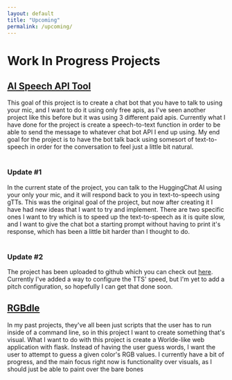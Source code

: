 ```yaml
---
layout: default
title: "Upcoming"
permalink: /upcoming/
---
```


<h1>Work In Progress Projects</h1>

<h2><u>AI Speech API Tool</u></h2>
This goal of this project is to create a chat bot that you have to talk to using your mic, and I want to do it using only free apis, as I've seen another project like this before but it was using 3 different paid apis. Currently what I have done for the project is create a speech-to-text function in order to be able to send the message to whatever chat bot API I end up using. My end goal for the project is to have the bot talk back using somesort of text-to-speech in order for the conversation to feel just a little bit natural.<br><br>
<h3>Update #1</h3>
In the current state of the project, you can talk to the HuggingChat AI using your only your mic, and it will respond back to you in text-to-speech using gTTs. This was the original goal of the project, but now after creating it I have had new ideas that I want to try and implement. There are two specific ones I want to try which is to speed up the text-to-speech as it is quite slow, and I want to give the chat bot a starting prompt without having to print it's response, which has been a little bit harder than I thought to do.
<br>
<br>
<h3>Update #2</h3>
The project has been uploaded to github which you can check out <u><a href="https://github.com/janGithub122/AudioChatbot" target="_blank">here</a></u>. Currently I've added a way to configure the TTS' speed, but I'm yet to add a pitch configuration, so hopefully I can get that done soon.

<h2><u>RGBdle</u></h2>
In my past projects, they've all been just scripts that the user has to run inside of a command line, so in this project I want to create something that's visual. What I want to do with this project is create a Worlde-like web application with flask. Instead of having the user guess words, I want the user to attempt to guess a given color's RGB values. I currently have a bit of progress, and the main focus right now is functionality over visuals, as I should just be able to paint over the bare bones<br><br>
